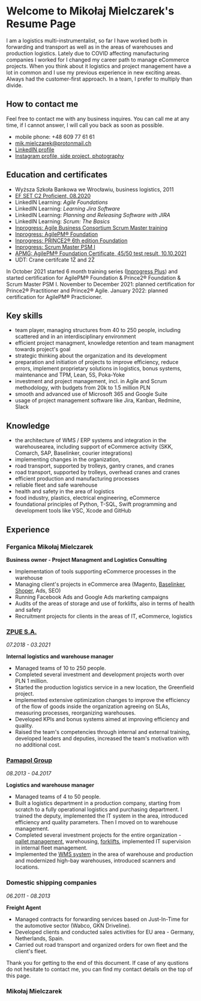 # Welcome to Mikołaj Mielczarek's Resume Page

I am a logistics multi-instrumentalist, so far I have worked both in forwarding and transport as well as in the areas of warehouses and production logistics. Lately due to COVID affecting manufacturing companies I worked for I changed my career path to manage eCommerce projects. When you think about it logistics and project management have a lot in common and I use my previous experience in new exciting areas. Always had the customer-first approach. In a team, I prefer to multiply than divide.

## How to contact me

Feel free to contact me with any business inquires. You can call me at any time, if I cannot answer, I will call you back as soon as possible.

- mobile phone: +48 609 77 61 61
- [mik.mielczarek@protonmail.ch](mailto:mik.mielczarek@protonmail.ch)
- [LinkedIN profile](https://www.linkedin.com/in/mikolajmielczarek/)
- [Instagram profile, side project, photography](https://www.instagram.com/mielczarekfotografia/)

## Education and certificates
- Wyższa Szkoła Bankowa we Wrocławiu, business logistics, 2011
- [EF SET C2 Proficient, 08.2020](https://www.efset.org/cert/7wZ5mr)
- LinkedIN Learning: _Agile Foundations_ 
- LinkedIN Learning: _Learning Jira Software_
- LinkedIN Learning: _Planning and Releasing Software with JIRA_ 
- LinkedIN Learning: _Scrum: The Basics_
- [Inprogress: Agile Business Consortium Scrum Master training](https://inprogress.pl/szkolenia/agile-scrum/abcscrum/agile-business-consortium-scrum-master/)
- [Inprogress: AgilePM® Foundation](https://inprogress.pl/szkolenia/zarzadzanie-projektami-programami-i-portfelem/agilepm/agilepm-foundation/)
- [Inprogress: PRINCE2® 6th edition Foundation](https://inprogress.pl/szkolenia/zarzadzanie-projektami-programami-i-portfelem/prince2/prince2-foundation/)
- [Inprogress: Scrum Master PSM I](https://inprogress.pl/szkolenia/agile-scrum/scrum-szkolenia-autorskie/psm-i/)
- [APMG: AgilePM® Foundation Certificate, 45/50 test result, 10.10.2021](https://www.credly.com/badges/d49b460c-ec0f-46b7-88c0-9ec948a89104/print)
- UDT: Crane certifcate 1Ż and 2Ż

In October 2021 started 6 month training series ([Inprogress Plus](https://inprogress.pl/inprogress-plus-twoja-strefa-rozwoju/)) and started certification for AgilePM® Foundation & Prince2® Foundation & Scrum Master PSM I. 
November to December 2021: planned certification for Prince2® Practitioner and Prince2® Agile.
January 2022: planned certification for AgilePM® Practicioner. 

## Key skills
- team player, managing structures from 40 to 250 people, including scattered and in an interdisciplinary environment
- efficient project managment, knowledge retention and team managment towards project's goal 
- strategic thinking about the organization and its development
- preparation and initiation of projects to improve efficiency, reduce errors, implement proprietary solutions in logistics, bonus systems, maintenance and TPM, Lean, 5S, Poka-Yoke
- investment and project management, incl. in Agile and Scrum methodology, with budgets from 20k to 1.5 million PLN
- smooth and advanced use of Microsoft 365 and Google Suite 
- usage of project management software like Jira, Kanban, Redmine, Slack

## Knowledge 
- the architecture of WMS / ERP systems and integration in the warehousearea, including support of eCommerce activity (SKK, Comarch, SAP, Baselinker, courier integrations)
- implementing changes in the organization,
- road transport, supported by trolleys, gantry cranes, and cranes
- road transport, supported by trolleys, overhead cranes and cranes
- efficient production and manufacturing processes
- reliable fleet and safe warehouse
- health and safety in the area of logistics
- food industry, plastics, electrical engineering, eCommerce
- foundational principles of Python, T-SQL, Swift programming and development tools like VSC, Xcode and GitHub

## Experience

### Ferganica Mikołaj Mielczarek
**Business owner - Project Managment and Logistics Consulting**

- Implementation of tools supporting eCommerce processes in the warehouse
- Managing client's projects in eCommerce area (Magento, [Baselinker](http://baselinker.com), [Shoper](http://shoper.pl), Ads, SEO)
- Running Facebook Ads and Google Ads marketing campaigns
- Audits of the areas of storage and use of forklifts, also in terms of health and safety
- Recruitment projects for clients in the areas of IT, eCommerce, logistics

### [ZPUE S.A.](https://zpue.pl)
_07.2018 - 03.2021_

**Internal logistics and warehouse manager** 
- Managed teams of 10 to 250 people.
- Completed several investment and development projects worth over PLN 1 million.
- Started the production logistics service in a new location, the Greenfield project.
- Implemented extensive optimization changes to improve the efficiency of the flow of goods inside the organization agreeing on SLAs, measuring processes, reorganizing warehouses.
- Developed KPIs and bonus systems aimed at improving efficiency and quality.
- Raised the team's competencies through internal and external training, developed leaders and deputies, increased the team's motivation with no additional cost.

### [Pamapol Group](https://www.grupapamapol.pl)
_08.2013 - 04.2017_

**Logistics and warehouse manager**
- Managed teams of 4 to 50 people.
- Built a logistics department in a production company, starting from scratch to a fully operational logistics and purchasing department. I trained the deputy, implemented the IT system in the area, introduced efficiency and quality parameters. Then I moved on to warehouse management.
- Completed several investment projects for the entire organization - [pallet management](https://www.chep.com/pl/pl/consumer-goods), warehousing, [forklifts](https://toyota-forklifts.pl/wynajem-wozkow/wynajem-wozka/), implemented IT supervision in internal fleet management.
- Implemented the [WMS system](https://www.skk.com.pl) in the area of warehouse and production and modernized high-bay warehouses, introduced scanners and locations.

### Domestic shipping companies
_06.2011 - 08.2013_

**Freight Agent**
- Managed contracts for forwarding services based on Just-In-Time for the automotive sector (Wabco, GKN Driveline).
- Developed clients and conducted sales activities for EU area - Germany, Netherlands, Spain.
- Carried out road transport and organized orders for own fleet and the client's fleet.

Thank you for getting to the end of this document. If case of any qustions do not hesitate to contact me, you can find my contact details on the top of this page.
### Mikołaj Mielczarek

